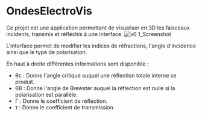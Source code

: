 # OndesElectroVis

Ce projet est une application permettant de visualiser en 3D les faisceaux incidents, transmis et réfléchis à une interface.
![v0 1_Screenshot](https://github.com/user-attachments/assets/01602de1-4f8a-4095-9f90-06be7c90fd55)

L'interface permet de modifier les indices de réfractions, l'angle d'incidence ainsi que le type de polarisation.

En haut à droite différentes informations sont disponible : 
  - θc : Donne l'angle critique auquel une réflection totale interne se produit.
  - θB : Donne l'angle de Brewster auquel la réflection est nulle si la polarisation est parallèle.
  - Γ : Donne le coefficient de réflection.
  - τ : Donne le coefficient de transmission.
